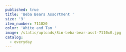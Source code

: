 ```yaml
---
published: true
title: 'Beba Bears Assortment '
size: '9'
item_number: 7110X0
color: 'White and Tan '
image: /static/uploads/8in-beba-bear-asst-7110x0.jpg
catalog:
  - everyday
---
```


